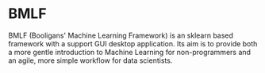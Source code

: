 # BMLF
BMLF (Booligans' Machine Learning Framework) is an sklearn based framework with a support GUI desktop application. Its aim is to provide both a more gentle introduction to Machine Learning for non-programmers and an agile, more simple workflow for data scientists.

